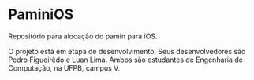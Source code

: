 # PaminiOS
Repositório para alocação do pamin para iOS.

O projeto está em etapa de desenvolvimento. Seus desenvolvedores são Pedro Figueirêdo e Luan Lima.
Ambos são estudantes de Engenharia de Computação, na UFPB, campus V.
